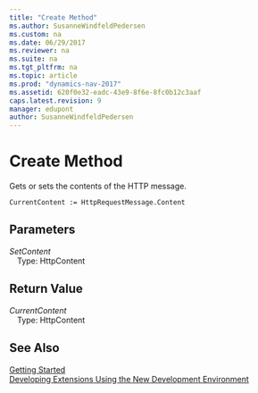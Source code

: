 ```yaml
---
title: "Create Method"
ms.author: SusanneWindfeldPedersen
ms.custom: na
ms.date: 06/29/2017
ms.reviewer: na
ms.suite: na
ms.tgt_pltfrm: na
ms.topic: article
ms.prod: "dynamics-nav-2017"
ms.assetid: 620f0e32-eadc-43e9-8f6e-8fc0b12c3aaf
caps.latest.revision: 9
manager: edupont
author: SusanneWindfeldPedersen
---
```


# Create Method

Gets or sets the contents of the HTTP message.

```
CurrentContent := HttpRequestMessage.Content
```

## Parameters
*SetContent*  
&emsp;Type: HttpContent

## Return Value
*CurrentContent*  
&emsp;Type: HttpContent


## See Also
[Getting Started](../devenv-get-started.md)  
[Developing Extensions Using the New Development Environment](../devenv-dev-overview.md)